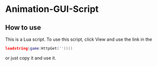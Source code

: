 # Animation-GUI-Script
## How to use
This is a Lua script.
To use this script, click View and use the link in the 
```lua
loadstring(game:HttpGet(''))()
```
or just copy it and use it.
